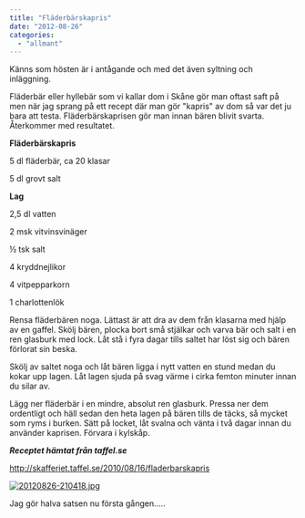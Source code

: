 ```yaml
---
title: "Fläderbärskapris"
date: "2012-08-26"
categories: 
  - "allmant"
---
```


Känns som hösten är i antågande och med det även syltning och inläggning.

Fläderbär eller hyllebär som vi kallar dom i Skåne gör man oftast saft på men när jag sprang på ett recept där man gör "kapris" av dom så var det ju bara att testa. Fläderbärskaprisen gör man innan bären blivit svarta. Återkommer med resultatet.

**Fläderbärskapris**

5 dl fläderbär, ca 20 klasar

5 dl grovt salt

**Lag**

2,5 dl vatten

2 msk vitvinsvinäger

½ tsk salt

4 kryddnejlikor

4 vitpepparkorn

1 charlottenlök

Rensa fläderbären noga. Lättast är att dra av dem från klasarna med hjälp av en gaffel. Skölj bären, plocka bort små stjälkar och varva bär och salt i en ren glasburk med lock. Låt stå i fyra dagar tills saltet har löst sig och bären förlorat sin beska.

Skölj av saltet noga och låt bären ligga i nytt vatten en stund medan du kokar upp lagen. Låt lagen sjuda på svag värme i cirka femton minuter innan du silar av.

Lägg ner fläderbär i en mindre, absolut ren glasburk. Pressa ner dem ordentligt och häll sedan den heta lagen på bären tills de täcks, så mycket som ryms i burken. Sätt på locket, låt svalna och vänta i två dagar innan du använder kaprisen. Förvara i kylskåp.

_**Receptet hämtat från taffel.se**_

http://skafferiet.taffel.se/2010/08/16/fladerbarskapris

[![20120826-210418.jpg](images/20120826-210418.jpg)](http://import.local/wp-content/uploads/2012/08/20120826-210418.jpg)

Jag gör halva satsen nu första gången.....
